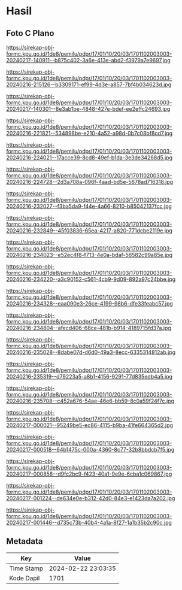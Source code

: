 # Hasil

## Foto C Plano

https://sirekap-obj-formc.kpu.go.id/1de8/pemilu/pdpr/17/01/10/20/03/1701102003003-20240217-140911--b875c402-3a6e-413e-abd2-f3979a7e9697.jpg

https://sirekap-obj-formc.kpu.go.id/1de8/pemilu/pdpr/17/01/10/20/03/1701102003003-20240216-215126--b3309171-ef99-4d3e-a857-7bf4b034623d.jpg

https://sirekap-obj-formc.kpu.go.id/1de8/pemilu/pdpr/17/01/10/20/03/1701102003003-20240217-140301--8e3ab1be-4848-427e-bdef-ee2effc24693.jpg

https://sirekap-obj-formc.kpu.go.id/1de8/pemilu/pdpr/17/01/10/20/03/1701102003003-20240216-221821--534898be-e210-4a52-a98d-0b7c08bf8cd7.jpg

https://sirekap-obj-formc.kpu.go.id/1de8/pemilu/pdpr/17/01/10/20/03/1701102003003-20240216-224021--17acce39-8cd8-49ef-b1da-3e3de34268d5.jpg

https://sirekap-obj-formc.kpu.go.id/1de8/pemilu/pdpr/17/01/10/20/03/1701102003003-20240216-224728--2d3a708a-096f-4aad-bd5e-5678ad716318.jpg

https://sirekap-obj-formc.kpu.go.id/1de8/pemilu/pdpr/17/01/10/20/03/1701102003003-20240216-232027--f3ba5da9-f44e-4a66-8210-b85042137fcc.jpg

https://sirekap-obj-formc.kpu.go.id/1de8/pemilu/pdpr/17/01/10/20/03/1701102003003-20240216-232849--45f03836-65ea-4217-a820-771dcbe2119e.jpg

https://sirekap-obj-formc.kpu.go.id/1de8/pemilu/pdpr/17/01/10/20/03/1701102003003-20240216-234023--e52ec4f8-f713-4e0a-bdaf-56582c99a85e.jpg

https://sirekap-obj-formc.kpu.go.id/1de8/pemilu/pdpr/17/01/10/20/03/1701102003003-20240216-234220--a3c90152-c561-4cb9-9d09-892a97c24bbe.jpg

https://sirekap-obj-formc.kpu.go.id/1de8/pemilu/pdpr/17/01/10/20/03/1701102003003-20240216-234328--eaa090e3-26ce-4199-98b6-dfe33feabc57.jpg

https://sirekap-obj-formc.kpu.go.id/1de8/pemilu/pdpr/17/01/10/20/03/1701102003003-20240216-234804--afecd406-68ce-481b-b914-4189715fd37a.jpg

https://sirekap-obj-formc.kpu.go.id/1de8/pemilu/pdpr/17/01/10/20/03/1701102003003-20240216-235028--8dabe07d-d6d0-49a3-8ecc-6335314812ab.jpg

https://sirekap-obj-formc.kpu.go.id/1de8/pemilu/pdpr/17/01/10/20/03/1701102003003-20240216-235319--d79223a5-a8b1-4156-9291-77d835edb4a5.jpg

https://sirekap-obj-formc.kpu.go.id/1de8/pemilu/pdpr/17/01/10/20/03/1701102003003-20240216-235708--c452a676-54ae-46e6-bb59-8c0a59f24f7c.jpg

https://sirekap-obj-formc.kpu.go.id/1de8/pemilu/pdpr/17/01/10/20/03/1701102003003-20240217-000021--95249be5-ec86-4115-b9ba-41fe664365d2.jpg

https://sirekap-obj-formc.kpu.go.id/1de8/pemilu/pdpr/17/01/10/20/03/1701102003003-20240217-000518--64b1475c-000a-4360-8c77-32b8bbdcb7f5.jpg

https://sirekap-obj-formc.kpu.go.id/1de8/pemilu/pdpr/17/01/10/20/03/1701102003003-20240217-000858--d9fc2bc9-f423-40a1-9e9e-6cba1c069867.jpg

https://sirekap-obj-formc.kpu.go.id/1de8/pemilu/pdpr/17/01/10/20/03/1701102003003-20240217-001224--de634e0e-b312-42d0-84e3-e1423da7a202.jpg

https://sirekap-obj-formc.kpu.go.id/1de8/pemilu/pdpr/17/01/10/20/03/1701102003003-20240217-001446--d735c73b-40b4-4a1a-8f27-1a1b35b2c90c.jpg


## Metadata

| Key        | Value               |
| ---------- | ------------------- |
| Time Stamp | 2024-02-22 23:03:35 |
| Kode Dapil | 1701                |



